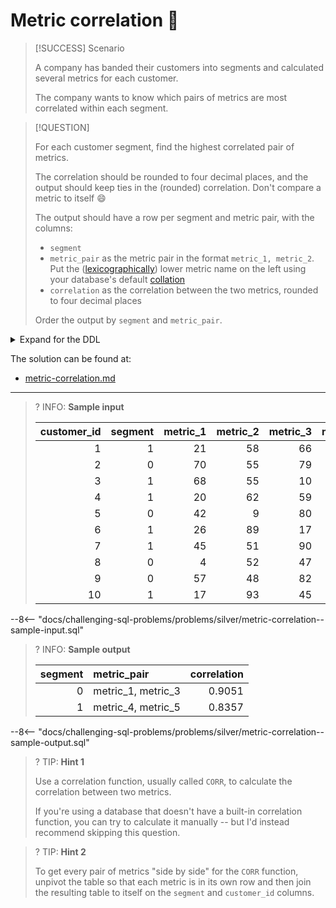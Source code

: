 # Metric correlation 🔀

> [!SUCCESS] Scenario
>
> A company has banded their customers into segments and calculated several metrics for each customer.
>
> The company wants to know which pairs of metrics are most correlated within each segment.

> [!QUESTION]
>
> For each customer segment, find the highest correlated pair of metrics.
>
> The correlation should be rounded to four decimal places, and the output should keep ties in the (rounded) correlation. Don't compare a metric to itself 😄
>
> The output should have a row per segment and metric pair, with the columns:
>
> - `segment`
> - `metric_pair` as the metric pair in the format `metric_1, metric_2`. Put the ([lexicographically](https://www.reddit.com/r/explainlikeimfive/comments/wf5s2e/eli5_what_are_lexicographical_order_in_computer/)) lower metric name on the left using your database's default [collation](https://stackoverflow.com/a/4538738/8213085)
> - `correlation` as the correlation between the two metrics, rounded to four decimal places
>
> Order the output by `segment` and `metric_pair`.

<details>
<summary>Expand for the DDL</summary>
--8<-- "docs/challenging-sql-problems/problems/silver/metric-correlation.sql"
</details>

The solution can be found at:

- [metric-correlation.md](../../solutions/silver/metric-correlation.md)

---

<!-- prettier-ignore -->
>? INFO: **Sample input**
>
> | customer_id | segment | metric_1 | metric_2 | metric_3 | metric_4 | metric_5 |
> |------------:|--------:|---------:|---------:|---------:|---------:|---------:|
> |           1 |       1 |       21 |       58 |       66 |       79 |       29 |
> |           2 |       0 |       70 |       55 |       79 |      125 |        2 |
> |           3 |       1 |       68 |       55 |       10 |      123 |       70 |
> |           4 |       1 |       20 |       62 |       59 |       82 |       25 |
> |           5 |       0 |       42 |        9 |       80 |       51 |       13 |
> |           6 |       1 |       26 |       89 |       17 |      115 |       66 |
> |           7 |       1 |       45 |       51 |       90 |       96 |       17 |
> |           8 |       0 |        4 |       52 |       47 |       56 |       61 |
> |           9 |       0 |       57 |       48 |       82 |      105 |       40 |
> |          10 |       1 |       17 |       93 |       45 |      109 |       76 |
>
--8<-- "docs/challenging-sql-problems/problems/silver/metric-correlation--sample-input.sql"

<!-- prettier-ignore -->
>? INFO: **Sample output**
>
> | segment | metric_pair        | correlation |
> |--------:|:-------------------|------------:|
> |       0 | metric_1, metric_3 |      0.9051 |
> |       1 | metric_4, metric_5 |      0.8357 |
>
--8<-- "docs/challenging-sql-problems/problems/silver/metric-correlation--sample-output.sql"

<!-- prettier-ignore -->
>? TIP: **Hint 1**
>
> Use a correlation function, usually called `CORR`, to calculate the correlation between two metrics.
>
> If you're using a database that doesn't have a built-in correlation function, you can try to calculate it manually -- but I'd instead recommend skipping this question.

<!-- prettier-ignore -->
>? TIP: **Hint 2**
>
> To get every pair of metrics "side by side" for the `CORR` function, unpivot the table so that each metric is in its own row and then join the resulting table to itself on the `segment` and `customer_id` columns.
